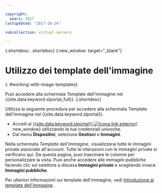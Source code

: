 ```yaml
---

copyright:
  years: 2017
lastupdated: "2017-10-24"

subcollection: virtual-servers

---
```


{:shortdesc: .shortdesc}
{:new_window: target="_blank"}

# Utilizzo dei template dell'immagine
{: #working-with-image-templates}

Puoi accedere alla schermata Template dell'immagine nel {{site.data.keyword.slportal_full}}.
{:shortdesc}

Utilizza la seguente procedura per accedere alla schermata Template dell'immagine nel {{site.data.keyword.slportal}}.

* Accedi al [{{site.data.keyword.slportal}} ![Icona link esterno](../icons/launch-glyph.svg "Icona link esterno")](https://control.softlayer.com/){: new_window} utilizzando le tue credenziali univoche.
* Dal menu **Dispositivi**, seleziona **Gestisci > Immagini**.

Nella schermata *Template dell'immagine*, visualizzerai tutte le immagini private associate all'account. Tutte le interazioni con le immagini private si verificano qui. Da questa pagina, puoi trascinare le colonne per personalizzare la vista. Puoi anche accedere alle immagini pubbliche facendo clic sul selettore a discesa **Immagini private** e scegliendo invece **Immagini pubbliche**.

Per ulteriori informazioni sui template dell'immagine, vedi [Introduzione ai template dell'immagine](/docs/infrastructure/image-templates?topic=image-templates-getting-started-with-image-templates).
